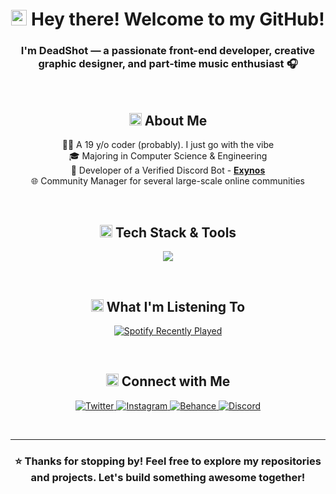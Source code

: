 <h1 align="center"> <img src="https://emoji.discadia.com/emojis/0a591efe-bbd9-4f9f-82c1-31c927a1b0c5.PNG" width="25" height="25" /> Hey there! Welcome to my GitHub!</h1>

<h3 align="center">I'm <strong>DeadShot</strong> — a passionate front-end developer, creative graphic designer, and part-time music enthusiast 🎧</h3>

<br>

<h2 align="center"><img src="https://emoji.discadia.com/emojis/e223d3fe-5741-44c1-8c48-c6871143523b.PNG" width="20" height="20" /> About Me</h2>

<p align="center">
  🧑‍💻 A 19 y/o coder (probably). I just go with the vibe <br>
  🎓 Majoring in Computer Science & Engineering <br>
  🤖 Developer of a Verified Discord Bot - <a href="https://dsc.gg/exynos"><strong>Exynos</strong></a> <br>
  🌐 Community Manager for several large-scale online communities <br>
</p>

<br>

<h2 align="center"><img src="https://emoji.discadia.com/emojis/ef9ce615-5a85-4c78-aea9-be520763c40c.GIF" width="20" height="20" /> Tech Stack & Tools</h2>

<p align="center">
  <a href="https://skillicons.dev">
    <img src="https://skillicons.dev/icons?i=js,ts,html,css,nodejs,react,mongodb,mysql,ps,pr,discordjs,vercel,ubuntu,vscode,bash" />
  </a>
</p>

<br>

<h2 align="center"><img src="https://emoji.discadia.com/emojis/236890b9-e603-4924-8c75-437aa2ee716a.PNG" width="20" height="20" /> What I'm Listening To</h2>

<p align="center">
  <a href="https://open.spotify.com/user/6gsfrxrzjgiywupxiavq9ovlm" target="_blank">
    <img src="https://spotify-recently-played-readme.vercel.app/api?user=6gsfrxrzjgiywupxiavq9ovlm&count=3&unique=on" alt="Spotify Recently Played" />
  </a>
</p>

<br>

<h2 align="center"><img src="https://emoji.discadia.com/emojis/5a9782ab-db3c-4a63-b34a-5ddc5dfa8ff9.PNG" width="20" height="20" /> Connect with Me</h2>

<p align="center">
  <a href="https://twitter.com/deadshot3r">
    <img alt="Twitter" src="https://img.shields.io/badge/Twitter-1DA1F2?style=for-the-badge&logo=twitter&logoColor=white">
  </a>
  <a href="https://instagram.com/deadshotgraphics">
    <img alt="Instagram" src="https://img.shields.io/badge/Instagram-E4405F?style=for-the-badge&logo=instagram&logoColor=white">
  </a>
  <a href="https://www.behance.net/deadshotdzn">
    <img alt="Behance" src="https://img.shields.io/badge/Behance-1769FF?style=for-the-badge&logo=behance&logoColor=white">
  </a>
  <a href="https://discord.gg/SDh8gAsJHp">
    <img alt="Discord" src="https://img.shields.io/badge/Discord-5865F2?style=for-the-badge&logo=discord&logoColor=white">
  </a>
</p>

<br>

---

<h3 align="center"> ⭐️ Thanks for stopping by! Feel free to explore my repositories and projects. Let's build something awesome together! </h3>


